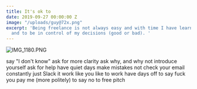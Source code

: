 ```yaml
---
title: It's ok to
date: 2019-09-27 00:00:00 Z
image: "/uploads/guy@72x.png"
excerpt: 'Being freelance is not always easy and with time I have learnt to say things
  and to be in control of my decisions (good or bad). '
---
```


![IMG_1180.PNG](/uploads/IMG_1180.PNG)

say "I don't know"
ask for more clarity
ask why, and why not
introduce yourself
ask for help
have quiet days
make mistakes
not check your email constantly
just Slack it
work like you like to work
have days off
to say fuck you pay me (more politely)
to say no to free pitch

